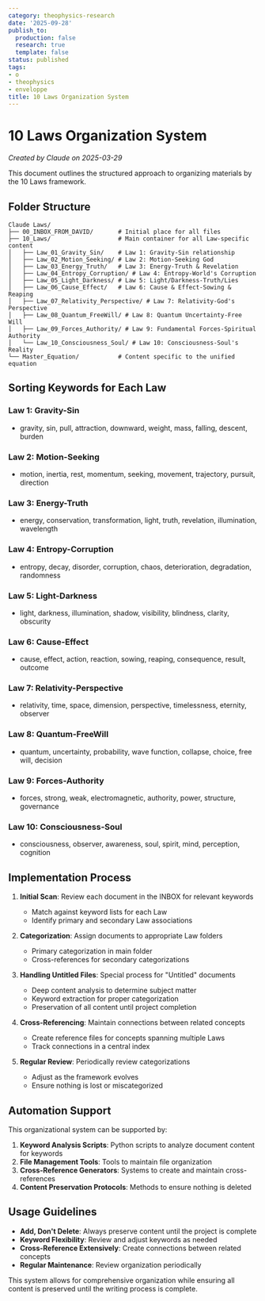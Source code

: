 ```yaml
---
category: theophysics-research
date: '2025-09-28'
publish_to:
  production: false
  research: true
  template: false
status: published
tags:
- o
- theophysics
- enveloppe
title: 10 Laws Organization System
---
```

   
# 10 Laws Organization System   
   
*Created by Claude on 2025-03-29*   
   
This document outlines the structured approach to organizing materials by the 10 Laws framework.   
   
## Folder Structure   
   
```
Claude Laws/
├── 00_INBOX_FROM_DAVID/       # Initial place for all files
├── 10_Laws/                   # Main container for all Law-specific content
│   ├── Law_01_Gravity_Sin/    # Law 1: Gravity-Sin relationship
│   ├── Law_02_Motion_Seeking/ # Law 2: Motion-Seeking God
│   ├── Law_03_Energy_Truth/   # Law 3: Energy-Truth & Revelation
│   ├── Law_04_Entropy_Corruption/ # Law 4: Entropy-World's Corruption
│   ├── Law_05_Light_Darkness/ # Law 5: Light/Darkness-Truth/Lies
│   ├── Law_06_Cause_Effect/   # Law 6: Cause & Effect-Sowing & Reaping
│   ├── Law_07_Relativity_Perspective/ # Law 7: Relativity-God's Perspective
│   ├── Law_08_Quantum_FreeWill/ # Law 8: Quantum Uncertainty-Free Will
│   ├── Law_09_Forces_Authority/ # Law 9: Fundamental Forces-Spiritual Authority
│   └── Law_10_Consciousness_Soul/ # Law 10: Consciousness-Soul's Reality
└── Master_Equation/           # Content specific to the unified equation
```
   
   
## Sorting Keywords for Each Law   
   
### Law 1: Gravity-Sin   
   
- gravity, sin, pull, attraction, downward, weight, mass, falling, descent, burden   
   
### Law 2: Motion-Seeking   
   
- motion, inertia, rest, momentum, seeking, movement, trajectory, pursuit, direction   
   
### Law 3: Energy-Truth   
   
- energy, conservation, transformation, light, truth, revelation, illumination, wavelength   
   
### Law 4: Entropy-Corruption   
   
- entropy, decay, disorder, corruption, chaos, deterioration, degradation, randomness   
   
### Law 5: Light-Darkness   
   
- light, darkness, illumination, shadow, visibility, blindness, clarity, obscurity   
   
### Law 6: Cause-Effect   
   
- cause, effect, action, reaction, sowing, reaping, consequence, result, outcome   
   
### Law 7: Relativity-Perspective   
   
- relativity, time, space, dimension, perspective, timelessness, eternity, observer   
   
### Law 8: Quantum-FreeWill   
   
- quantum, uncertainty, probability, wave function, collapse, choice, free will, decision   
   
### Law 9: Forces-Authority   
   
- forces, strong, weak, electromagnetic, authority, power, structure, governance   
   
### Law 10: Consciousness-Soul   
   
- consciousness, observer, awareness, soul, spirit, mind, perception, cognition   
   
## Implementation Process   
   
1. **Initial Scan**: Review each document in the INBOX for relevant keywords   
   
   - Match against keyword lists for each Law   
   - Identify primary and secondary Law associations   
   
2. **Categorization**: Assign documents to appropriate Law folders   
   
   - Primary categorization in main folder   
   - Cross-references for secondary categorizations   
   
3. **Handling Untitled Files**: Special process for "Untitled" documents   
   
   - Deep content analysis to determine subject matter   
   - Keyword extraction for proper categorization   
   - Preservation of all content until project completion   
   
4. **Cross-Referencing**: Maintain connections between related concepts   
   
   - Create reference files for concepts spanning multiple Laws   
   - Track connections in a central index   
   
5. **Regular Review**: Periodically review categorizations   
   
   - Adjust as the framework evolves   
   - Ensure nothing is lost or miscategorized   
   
## Automation Support   
   
This organizational system can be supported by:   
   
1. **Keyword Analysis Scripts**: Python scripts to analyze document content for keywords   
2. **File Management Tools**: Tools to maintain file organization   
3. **Cross-Reference Generators**: Systems to create and maintain cross-references   
4. **Content Preservation Protocols**: Methods to ensure nothing is deleted   
   
## Usage Guidelines   
   
   
- **Add, Don't Delete**: Always preserve content until the project is complete   
- **Keyword Flexibility**: Review and adjust keywords as needed   
- **Cross-Reference Extensively**: Create connections between related concepts   
- **Regular Maintenance**: Review organization periodically   
   
This system allows for comprehensive organization while ensuring all content is preserved until the writing process is complete.